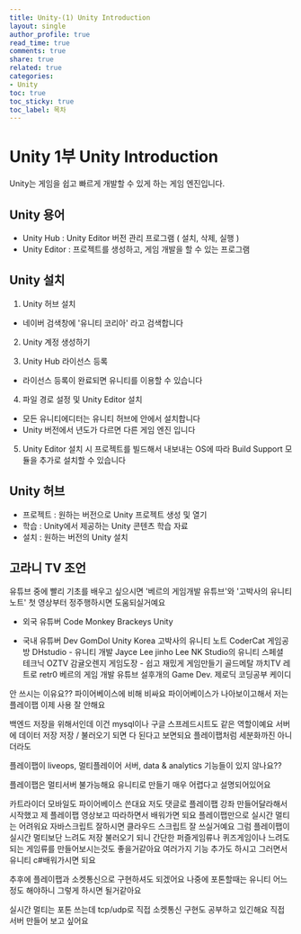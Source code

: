 ```yaml
---
title: Unity-(1) Unity Introduction
layout: single
author_profile: true
read_time: true
comments: true
share: true
related: true
categories:
- Unity
toc: true
toc_sticky: true
toc_label: 목차
---
```


# Unity 1부 Unity Introduction
Unity는 게임을 쉽고 빠르게 개발할 수 있게 하는 게임 엔진입니다.


## Unity 용어 
- Unity Hub : Unity Editor 버전 관리 프로그램 ( 설치, 삭제, 실행 )
- Unity Editor : 프로젝트를 생성하고, 게임 개발을 할 수 있는 프로그램


## Unity 설치
1. Unity 허브 설치
- 네이버 검색창에 '유니티 코리아' 라고 검색합니다

2. Unity 계정 생성하기

3. Unity Hub 라이선스 등록
- 라이선스 등록이 완료되면 유니티를 이용할 수 있습니다

4. 파일 경로 설정 및 Unity Editor 설치
- 모든 유니티에디터는 유니티 허브에 안에서 설치합니다
- Unity 버전에서 년도가 다르면 다른 게임 엔진 입니다

5. Unity Editor 설치 시 프로젝트를 빌드해서 내보내는 OS에 따라 Build Support 모듈을 추가로 설치할 수 있습니다



## Unity 허브
- 프로젝트 : 원하는 버전으로 Unity 프로젝트 생성 및 열기 
- 학습 : Unity에서 제공하는 Unity 콘텐츠 학습 자료
- 설치 : 원하는 버전의 Unity 설치

## 고라니 TV 조언
유튜브 중에 빨리 기초를 배우고 싶으시면 '베르의 게임개발 유튜브'와 '고박사의 유니티 노트' 첫 영상부터 정주행하시면 도움되실거예요

- 외국 유튜버 
Code Monkey
Brackeys
Unity

- 국내 유튜버
Dev GomDol
Unity Korea
고박사의 유니티 노트
CoderCat 게임공방
DHstudio - 유니티 개발
Jayce Lee
jinho Lee
NK Studio의 유니티 스페셜 테크닉
OZTV
감귤오렌지
게임도장 - 쉽고 재밌게 게임만들기
골드메탈
까치TV
레트로 retr0
베르의 게임 개발 유튜브
설후개의 Game Dev.
제로딕 코딩공부
케이디

안 쓰시는 이유요??
파이어베이스에 비해 비싸요 파이어베이스가 나아보이고해서 저는 플레이팹 이제 사용 잘 안해요

백엔드 저장을 위해서인데
이건 mysql이나 구글 스프레드시트도 같은 역할이예요
서버에 데이터 저장
저장 / 불러오기 되면 다 된다고 보면되요
플레이팹처럼 세분화까진 아니더라도

플레이팹이 liveops, 멀티플레이어 서버, data & analytics 기능들이 있지 않나요??

플레이팹은 멀티서버 불가능해요 유니티로 만들기 매우 어렵다고 설명되어있어요

카트라이더 모바일도 파이어베이스 쓴대요
저도 댓글로 플레이팹 강좌 만들어달라해서 시작했고
제 플레이팹 영상보고 따라하면서 배워가면 되요
플레이팹만으로 실시간 멀티는 어려워요
자바스크립트 잘하시면 클라우드 스크립트 잘 쓰실거예요
그럼 플레이팹이 실시간 멀티보단 느려도 저장 불러오기 되니
간단한 퍼즐게임류나 퀴즈게임이나 느려도되는 게임류를 만들어보시는것도 좋을거같아요
여러가지 기능 추가도 하시고
그러면서 유니티 c#배워가시면 되요

추후에 플레이팹과 소켓통신으로 구현하셔도 되겠어요
나중에 포톤할때는 유니티 어느정도 해야하니 그렇게 하시면 될거같아요

실시간 멀티는 포톤 쓰는데
tcp/udp로 직접 소켓통신 구현도 공부하고 있긴해요
직접 서버 만들어 보고 싶어요



